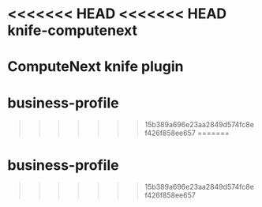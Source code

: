 <<<<<<< HEAD
<<<<<<< HEAD
knife-computenext
=================

ComputeNext knife plugin 
=======
# business-profile
>>>>>>> 15b389a696e23aa2849d574fc8ef426f858ee657
=======
# business-profile
>>>>>>> 15b389a696e23aa2849d574fc8ef426f858ee657
